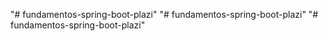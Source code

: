 "# fundamentos-spring-boot-plazi" 
"# fundamentos-spring-boot-plazi" 
"# fundamentos-spring-boot-plazi" 
